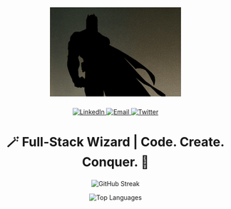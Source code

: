 <div align="center">
  <img height="200" src="https://raw.githubusercontent.com/ayus-10/ayus-10/refs/heads/main/batman.gif"  />
</div>

###

<div align="center">
  <a href="https://www.linkedin.com/in/aayushupreti/" target="_blank">
    <img src="https://img.shields.io/static/v1?message=LinkedIn&label=&color=0077B5&logoColor=white&labelColor=&style=for-the-badge" height="25" width="80" alt="LinkedIn"  />
  </a>
  <a href="mailto:aayushupreti03@gmail.com" target="_blank">
    <img src="https://img.shields.io/static/v1?message=Email&label=&color=D14836&logoColor=white&labelColor=&style=for-the-badge" height="25" width="70" alt="Email"  />
  </a>
  <a href="https://x.com/ayus1337" target="_blank">
    <img src="https://img.shields.io/static/v1?message=Twitter&label=&color=2b2b2b&logoColor=white&labelColor=&style=for-the-badge" height="25" width="80" alt="Twitter"  />
  </a>
</div>

###

<h1 align="center">🪄 Full-Stack Wizard | Code. Create. Conquer. 🚀</h1>

###

<div align="center">
  <img 
    src="https://github-readme-773a69e59c2e.herokuapp.com?user=ayus-10&theme=blueberry-duo&border_radius=0" 
    alt="GitHub Streak"
    height="195"  
  />
  <p height="10"></p>
  <img
    src="https://github-readme-stats-3b8151550430.herokuapp.com/top-langs?username=ayus-10&theme=blueberry_duo&layout=compact&border_radius=0"
    alt="Top Languages"
    height="195"
  />
</div>

###

